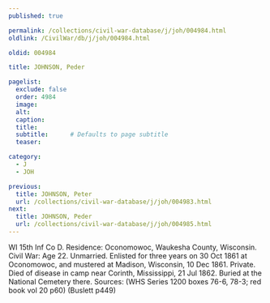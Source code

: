 ```yaml
---
published: true

permalink: /collections/civil-war-database/j/joh/004984.html
oldlink: /CivilWar/db/j/joh/004984.html

oldid: 004984

title: JOHNSON, Peder

pagelist:
  exclude: false
  order: 4984
  image: 
  alt:
  caption:
  title:
  subtitle:      # Defaults to page subtitle
  teaser:

category: 
  - J 
  - JOH

previous:
  title: JOHNSON, Peter
  url: /collections/civil-war-database/j/joh/004983.html  
next:
  title: JOHNSON, Peder
  url: /collections/civil-war-database/j/joh/004985.html   
---
```

WI 15th Inf Co D. Residence: Oconomowoc, Waukesha County, Wisconsin. Civil War: Age 22. Unmarried. Enlisted for three years on 30 Oct 1861 at Oconomowoc, and mustered at Madison, Wisconsin, 10 Dec 1861. Private. Died of disease in camp near Corinth, Mississippi, 21 Jul 1862. Buried at the National Cemetery there. Sources: (WHS Series 1200 boxes 76-6, 78-3; red book vol 20 p60) (Buslett p449)